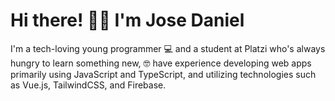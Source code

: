 # Hi there! 👋🏼 I'm Jose Daniel

<!--
**JDPaiva1/JDPaiva1** is a ✨ _special_ ✨ repository because its `README.md` (this file) appears on your GitHub profile.

Here are some ideas to get you started:

- 🔭 I’m currently working on ...
- 🌱 I’m currently learning ...
- 👯 I’m looking to collaborate on ...
- 🤔 I’m looking for help with ...
- 💬 Ask me about ...
- 📫 How to reach me: ...
- 😄 Pronouns: ...
- ⚡ Fun fact: ...
-->

I'm a tech-loving young programmer 💻 and a student at Platzi who's always hungry to learn something new, 🤓 have experience developing web apps primarily using JavaScript and TypeScript, and utilizing technologies such as Vue.js, TailwindCSS, and Firebase.
